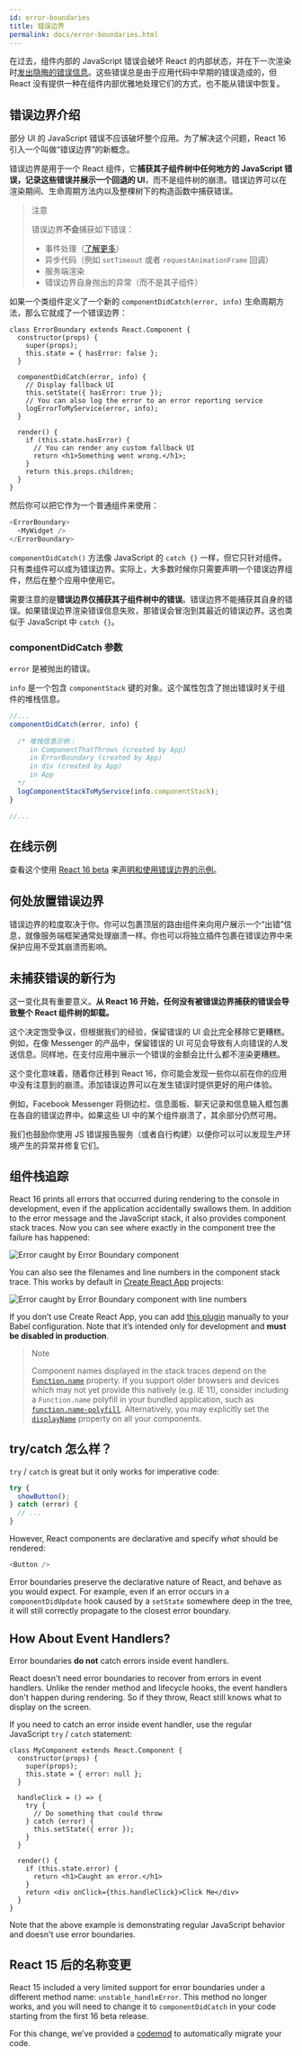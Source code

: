 ```yaml
---
id: error-boundaries
title: 错误边界
permalink: docs/error-boundaries.html
---
```


在过去，组件内部的 JavaScript 错误会破坏 React 的内部状态，并在下一次渲染时[发出](https://github.com/facebook/react/issues/4026)[隐晦的](https://github.com/facebook/react/issues/6895)[错误信息](https://github.com/facebook/react/issues/8579)。这些错误总是由于应用代码中早期的错误造成的，但 React 没有提供一种在组件内部优雅地处理它们的方式，也不能从错误中恢复。

## 错误边界介绍

部分 UI 的 JavaScript 错误不应该破坏整个应用。为了解决这个问题，React 16 引入一个叫做“错误边界”的新概念。

错误边界是用于一个 React 组件，它**捕获其子组件树中任何地方的 JavaScript 错误，记录这些错误并展示一个回退的 UI**，而不是组件树的崩溃。错误边界可以在渲染期间、生命周期方法内以及整棵树下的构造函数中捕获错误。

> 注意
> 
> 错误边界**不会**捕获如下错误：
>
> * 事件处理（[了解更多](#how-about-event-handlers)）
> * 异步代码（例如 `setTimeout` 或者 `requestAnimationFrame` 回调）
> * 服务端渲染
> * 错误边界自身抛出的异常（而不是其子组件）

如果一个类组件定义了一个新的 `componentDidCatch(error, info)` 生命周期方法，那么它就成了一个错误边界：

```js{7-12,15-18}
class ErrorBoundary extends React.Component {
  constructor(props) {
    super(props);
    this.state = { hasError: false };
  }

  componentDidCatch(error, info) {
    // Display fallback UI
    this.setState({ hasError: true });
    // You can also log the error to an error reporting service
    logErrorToMyService(error, info);
  }

  render() {
    if (this.state.hasError) {
      // You can render any custom fallback UI
      return <h1>Something went wrong.</h1>;
    }
    return this.props.children;
  }
}
```

然后你可以把它作为一个普通组件来使用：

```js
<ErrorBoundary>
  <MyWidget />
</ErrorBoundary>
```

`componentDidCatch()` 方法像 JavaScript 的 `catch {}` 一样，但它只针对组件。只有类组件可以成为错误边界。实际上，大多数时候你只需要声明一个错误边界组件，然后在整个应用中使用它。

需要注意的是**错误边界仅捕获其子组件树中的错误**。错误边界不能捕获其自身的错误。如果错误边界渲染错误信息失败，那错误会冒泡到其最近的错误边界。这也类似于 JavaScript 中 `catch {}`。

### componentDidCatch 参数

`error` 是被抛出的错误。

`info` 是一个包含 `componentStack` 键的对象。这个属性包含了抛出错误时关于组件的堆栈信息。

```js
//...
componentDidCatch(error, info) {
  
  /* 堆栈信息示例：
     in ComponentThatThrows (created by App)
     in ErrorBoundary (created by App)
     in div (created by App)
     in App
  */
  logComponentStackToMyService(info.componentStack);
}

//...
```

## 在线示例

查看这个使用  [React 16 beta](https://github.com/facebook/react/issues/10294) 来[声明和使用错误边界的示例](https://codepen.io/gaearon/pen/wqvxGa?editors=0010)。


## 何处放置错误边界

错误边界的粒度取决于你。你可以包裹顶层的路由组件来向用户展示一个“出错”信息，就像服务端框架通常处理崩溃一样。你也可以将独立插件包裹在错误边界中来保护应用不受其崩溃而影响。

## 未捕获错误的新行为

这一变化具有重要意义。**从 React 16 开始，任何没有被错误边界捕获的错误会导致整个 React 组件树的卸载。**

这个决定饱受争议，但根据我们的经验，保留错误的 UI 会比完全移除它更糟糕。例如，在像 Messenger 的产品中，保留错误的 UI 可见会导致有人向错误的人发送信息。同样地，在支付应用中展示一个错误的金额会比什么都不渲染更糟糕。

这个变化意味着，随着你迁移到 React 16，你可能会发现一些你以前在你的应用中没有注意到的崩溃。添加错误边界可以在发生错误时提供更好的用户体验。

例如，Facebook Messenger 将侧边栏、信息面板、聊天记录和信息输入框包裹在各自的错误边界中。如果这些 UI 中的某个组件崩溃了，其余部分仍然可用。

我们也鼓励你使用 JS 错误报告服务（或者自行构建）以便你可以可以发现生产环境产生的异常并修复它们。


## 组件栈追踪

React 16 prints all errors that occurred during rendering to the console in development, even if the application accidentally swallows them. In addition to the error message and the JavaScript stack, it also provides component stack traces. Now you can see where exactly in the component tree the failure has happened:

<img src="../images/docs/error-boundaries-stack-trace.png" style="max-width:100%" alt="Error caught by Error Boundary component">

You can also see the filenames and line numbers in the component stack trace. This works by default in [Create React App](https://github.com/facebookincubator/create-react-app) projects:

<img src="../images/docs/error-boundaries-stack-trace-line-numbers.png" style="max-width:100%" alt="Error caught by Error Boundary component with line numbers">

If you don’t use Create React App, you can add [this plugin](https://www.npmjs.com/package/babel-plugin-transform-react-jsx-source) manually to your Babel configuration. Note that it’s intended only for development and **must be disabled in production**.

> Note
> 
> Component names displayed in the stack traces depend on the [`Function.name`](https://developer.mozilla.org/en-US/docs/Web/JavaScript/Reference/Global_Objects/Function/name) property. If you support older browsers and devices which may not yet provide this natively (e.g. IE 11), consider including a `Function.name` polyfill in your bundled application, such as [`function.name-polyfill`](https://github.com/JamesMGreene/Function.name). Alternatively, you may explicitly set the [`displayName`](/docs/react-component.html#displayname) property on all your components.


## try/catch 怎么样？

`try` / `catch` is great but it only works for imperative code:

```js
try {
  showButton();
} catch (error) {
  // ...
}
```

However, React components are declarative and specify *what* should be rendered:

```js
<Button />
```

Error boundaries preserve the declarative nature of React, and behave as you would expect. For example, even if an error occurs in a `componentDidUpdate` hook caused by a `setState` somewhere deep in the tree, it will still correctly propagate to the closest error boundary.

## How About Event Handlers?

Error boundaries **do not** catch errors inside event handlers.

React doesn't need error boundaries to recover from errors in event handlers. Unlike the render method and lifecycle hooks, the event handlers don't happen during rendering. So if they throw, React still knows what to display on the screen.

If you need to catch an error inside event handler, use the regular JavaScript `try` / `catch` statement:

```js{8-12,16-19}
class MyComponent extends React.Component {
  constructor(props) {
    super(props);
    this.state = { error: null };
  }
  
  handleClick = () => {
    try {
      // Do something that could throw
    } catch (error) {
      this.setState({ error });
    }
  }

  render() {
    if (this.state.error) {
      return <h1>Caught an error.</h1>
    }
    return <div onClick={this.handleClick}>Click Me</div>
  }
}
```

Note that the above example is demonstrating regular JavaScript behavior and doesn't use error boundaries.

## React 15 后的名称变更

React 15 included a very limited support for error boundaries under a different method name: `unstable_handleError`. This method no longer works, and you will need to change it to `componentDidCatch` in your code starting from the first 16 beta release.

For this change, we’ve provided a [codemod](https://github.com/reactjs/react-codemod#error-boundaries) to automatically migrate your code.
